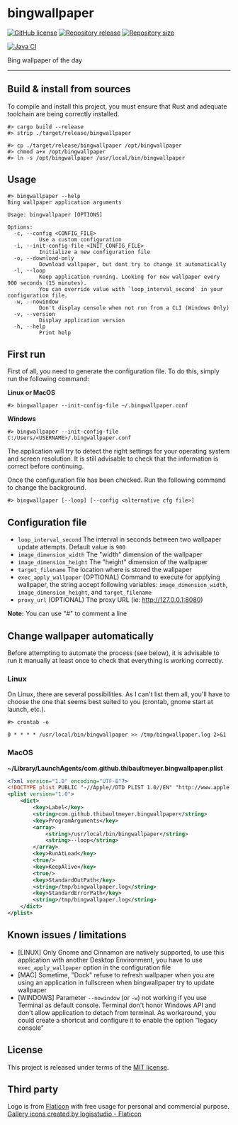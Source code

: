 # bingwallpaper

[![GitHub license](https://img.shields.io/badge/license-MIT-blue.svg)](https://github.com/thibaultmeyer/bingwallpaper/blob/master/LICENSE)
[![Repository release](https://img.shields.io/github/v/release/thibaultmeyer/bingwallpaper?logo=github)](https://github.com/thibaultmeyer/bingwallpaper/releases)
[![Repository size](https://img.shields.io/github/repo-size/thibaultmeyer/bingwallpaper.svg?logo=git)](https://github.com/thibaultmeyer/bingwallpaper)

[![Java CI](https://img.shields.io/github/actions/workflow/status/thibaultmeyer/bingwallpaper/build.yml?logo=github&color=%231da868&branch=main)](https://github.com/thibaultmeyer/bingwallpaper/actions/workflows/build.yml)


Bing wallpaper of the day
*****


## Build & install from sources
To compile and install this project, you must ensure that Rust and adequate toolchain
are being correctly installed.

```shell
#> cargo build --release
#> strip ./target/release/bingwallpaper

#> cp ./target/release/bingwallpaper /opt/bingwallpaper
#> chmod a+x /opt/bingwallpaper
#> ln -s /opt/bingwallpaper /usr/local/bin/bingwallpaper
```



## Usage

```text
#> bingwallpaper --help
Bing wallpaper application arguments

Usage: bingwallpaper [OPTIONS]

Options:
  -c, --config <CONFIG_FILE>
          Use a custom configuration
  -i, --init-config-file <INIT_CONFIG_FILE>
          Initialize a new configuration file
  -o, --download-only
          Download wallpaper, but dont try to change it automatically
  -l, --loop
          Keep application running. Looking for new wallpaper every 900 seconds (15 minutes).
          You can override value with `loop_interval_second` in your configuration file.
  -w, --nowindow
          Don't display console when not run from a CLI (Windows Only)
  -v, --version
          Display application version
  -h, --help
          Print help
```



## First run

First of all, you need to generate the configuration file. To do this, simply run
the following command:


**Linux or MacOS**
```shell
#> bingwallpaper --init-config-file ~/.bingwallpaper.conf
```


**Windows**
```shell
#> bingwallpaper --init-config-file C:/Users/<USERNAME>/.bingwallpaper.conf
```

The application will try to detect the right settings for your operating system and
screen resolution. It is still advisable to check that the information is correct
before continuing.

Once the configuration file has been checked. Run the following command to change the
background.

```shell
#> bingwallpaper [--loop] [--config <alternative cfg file>]
```



## Configuration file

* `loop_interval_second` The interval in seconds between two wallpaper update attempts. Default value is `900`
* `image_dimension_width` The "width" dimension of the wallpaper
* `image_dimension_height` The "height" dimension of the wallpaper
* `target_filename` The location where is stored the wallpaper
* `exec_apply_wallpaper` (OPTIONAL) Command to execute for applying wallpaper, the
   string accept following variables: `image_dimension_width`, `image_dimension_height`, 
   and `target_filename`
* `proxy_url` (OPTIONAL) The proxy URL (ie: http://127.0.0.1:8080)

**Note:** You can use "#" to comment a line



## Change wallpaper automatically

Before attempting to automate the process (see below), it is advisable to run it
manually at least once to check that everything is working correctly.


### Linux

On Linux, there are several possibilities. As I can't list them all, you'll have to
choose the one that seems best suited to you (crontab, gnome start at launch, etc.).

```shell
#> crontab -e
```

```
0 * * * * /usr/local/bin/bingwallpaper >> /tmp/bingwallpaper.log 2>&1
```


### MacOS
**~/Library/LaunchAgents/com.github.thibaultmeyer.bingwallpaper.plist**
```xml
<?xml version="1.0" encoding="UTF-8"?>
<!DOCTYPE plist PUBLIC "-//Apple//DTD PLIST 1.0//EN" "http://www.apple.com/DTDs/PropertyList-1.0.dtd">
<plist version="1.0">
    <dict>
        <key>Label</key>
        <string>com.github.thibaultmeyer.bingwallpaper</string>
        <key>ProgramArguments</key>
        <array>
            <string>/usr/local/bin/bingwallpaper</string>
            <string>--loop</string>
        </array>
        <key>RunAtLoad</key>
        <true/>
        <key>KeepAlive</key>
        <true/>
        <key>StandardOutPath</key>
        <string>/tmp/bingwallpaper.log</string>
        <key>StandardErrorPath</key>
        <string>/tmp/bingwallpaper.log</string>
    </dict>
</plist>
```



## Known issues / limitations

* [LINUX] Only Gnome and Cinnamon are natively supported, to use this application with 
  another Desktop Environment, you have to use `exec_apply_wallpaper` option in the
  configuration file
* [MAC] Sometime, "Dock" refuse to refresh wallpaper when you are using an application 
  in fullscreen when bingwallpaper try to update wallpaper
* [WINDOWS] Parameter `--nowindow` (or `-w`) not working if you use Terminal as default
  console. Terminal don't honor Windows API and don't allow application to detach from
  terminal. As workaround, you could create a shortcut and configure it to enable the
  option "legacy console"



## License
This project is released under terms of the [MIT license](https://github.com/thibaultmeyer/bingwallpaper/blob/master/LICENSE).



## Third party
Logo is from [Flaticon](https://www.flaticon.com) with
free usage for personal and commercial purpose.
<a href="https://www.flaticon.com/free-icons/gallery" title="gallery icons">Gallery icons created by logisstudio - Flaticon</a>
